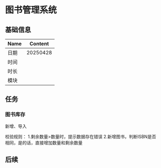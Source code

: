 
# 图书管理系统

## 基础信息

| Name | Content                                        |
| ---- | ---------------------------------------------- |
| 日期 | 20250428 |
| 时间 |                                                |
| 时长 |                                                |
| 模块 |                                                |

## 任务

### 图书库存

新增、导入

校验规则：
1.剩余数量>数量时，提示数据存在错误
2.新增图书，判断ISBN是否相同，是的话，直接增加数量和剩余数量

## 后续
